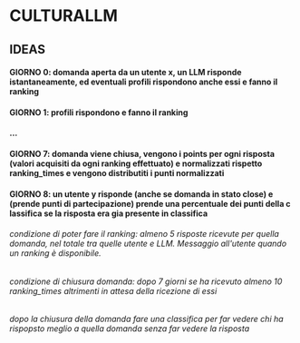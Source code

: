 # CULTURALLM

## IDEAS

#### GIORNO 0: domanda aperta da un utente x, un LLM risponde istantaneamente, ed eventuali profili rispondono anche essi e fanno il ranking
#### GIORNO 1: profili rispondono e fanno il ranking
#### ... 
#### GIORNO 7: domanda viene chiusa, vengono i points per ogni risposta (valori acquisiti da ogni ranking effettuato) e normalizzati rispetto ranking_times e vengono distributiti i punti normalizzati
#### GIORNO 8: un utente y risponde (anche se domanda in stato close) e (prende punti di partecipazione) prende una percentuale dei punti della c lassifica se la risposta era gia presente in classifica

###### condizione di poter fare il ranking: almeno 5 risposte ricevute per quella domanda, nel totale tra quelle utente e LLM. Messaggio all'utente quando un ranking è disponibile. 

###### condizione di chiusura domanda: dopo 7 giorni se ha ricevuto almeno 10 ranking_times altrimenti in attesa della ricezione di essi

###### dopo la chiusura della domanda fare una classifica per far vedere chi ha rispopsto meglio a quella domanda senza far vedere la risposta
